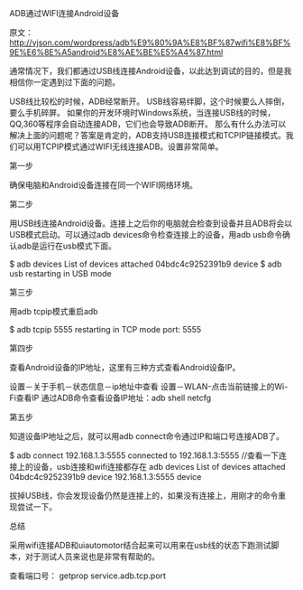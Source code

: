 ADB通过WIFI连接Android设备

原文：http://vjson.com/wordpress/adb%E9%80%9A%E8%BF%87wifi%E8%BF%9E%E6%8E%A5android%E8%AE%BE%E5%A4%87.html


通常情况下，我们都通过USB线连接Android设备，以此达到调试的目的，但是我相信你一定遇到过下面的问题。

USB线比较松的时候，ADB经常断开。
USB线容易绊脚，这个时候要么人摔倒，要么手机碎屏。
如果你的开发环境时Windows系统，当连接USB线的时候，QQ,360等程序会自动连接ADB，它们也会导致ADB断开。
那么有什么办法可以解决上面的问题呢？答案是肯定的，ADB支持USB连接模式和TCPIP链接模式。我们可以用TCPIP模式通过WIFI无线连接ADB。设置非常简单。

第一步

确保电脑和Android设备连接在同一个WIFI网络环境。

第二步

用USB线连接Android设备。连接上之后你的电脑就会检查到设备并且ADB将会以USB模式启动。可以通过adb devices命令检查连接上的设备，用adb usb命令确认adb是运行在usb模式下面。

$ adb devices
List of devices attached
04bdc4c9252391b9    device
$ adb usb
restarting in USB mode

第三步

用adb tcpip模式重启adb

$ adb tcpip 5555
restarting in TCP mode port: 5555

第四步

查看Android设备的IP地址，这里有三种方式查看Android设备IP。

设置－关于手机－状态信息－ip地址中查看
设置－WLAN-点击当前链接上的Wi-Fi查看IP
通过ADB命令查看设备IP地址：adb shell netcfg

第五步

知道设备IP地址之后，就可以用adb connect命令通过IP和端口号连接ADB了。


$ adb connect 192.168.1.3:5555
connected to 192.168.1.3:5555
//查看一下连接上的设备，usb连接和wifi连接都存在
adb devices
List of devices attached
04bdc4c9252391b9    device
192.168.1.3:5555    device

拔掉USB线，你会发现设备仍然是连接上的，如果没有连接上，用刚才的命令重现尝试一下。

总结

采用wifi连接ADB和uiautomotor结合起来可以用来在usb线的状态下跑测试脚本，对于测试人员来说也是非常有帮助的。

查看端口号：
getprop service.adb.tcp.port